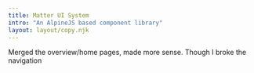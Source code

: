 ```yaml
---
title: Matter UI System
intro: "An AlpineJS based component library"
layout: layout/copy.njk
---
```


<p class="text-gray-600">Merged the overview/home pages, made more sense. Though I broke the navigation</p>
